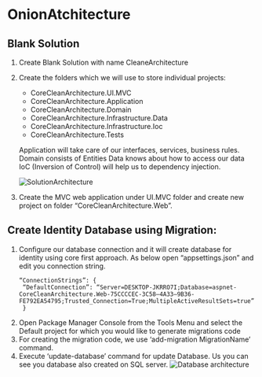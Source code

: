 # OnionAtchitecture
## Blank Solution
1. Create Blank Solution with name CleaneArchitecture
2. Create the folders which we will use to store individual projects:
	- CoreCleanArchitecture.UI.MVC
	- CoreCleanArchitecture.Application
	- CoreCleanArchitecture.Domain
	- CoreCleanArchitecture.Infrastructure.Data
	- CoreCleanArchitecture.Infrastructure.Ioc
	- CoreCleanArchitecture.Tests
	
	Application will take care of our interfaces, services, business rules.
	Domain consists of Entities
	Data knows about how to access our data
	IoC (Inversion of Control) will help us to dependency injection.
	
	![SolutionArchitecture](https://user-images.githubusercontent.com/37914930/130619922-6cf95db7-285d-4eaf-bce5-1a5ab478ae20.png)
	
3. Create the MVC web application under UI.MVC folder and create new project on folder “CoreCleanArchitecture.Web”.

## Create Identity Database using Migration:

1. Configure our database connection and it will create database for identity using core first approach. 
   As below open “appsettings.json” and edit you connection string.
   ```
   “ConnectionStrings”: {
	“DefaultConnection”: “Server=DESKTOP-JKRRO7I;Database=aspnet-CoreCleanArchitecture.Web-75CCCCEC-3C58–4A33–9B36-FE792EA54795;Trusted_Connection=True;MultipleActiveResultSets=true”
	}

2. Open Package Manager Console from the Tools Menu and select the Default project for which you would like to generate migrations code
3. For creating the migration code, we use ‘add-migration MigrationName’ command.
4. Execute ‘update-database’ command for update Database. Us you can see you database also created on SQL server.
	![Database architecture](https://user-images.githubusercontent.com/37914930/130621677-e5b450e2-fe12-4531-ad02-545460e9a2ba.png)
